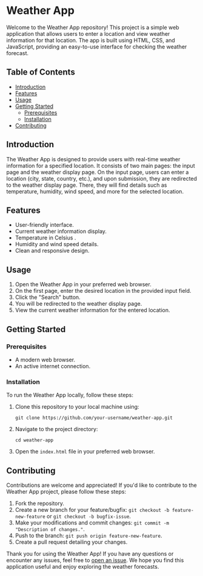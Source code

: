 # Weather App

Welcome to the Weather App repository! This project is a simple web application that allows users to enter a location and view weather information for that location. The app is built using HTML, CSS, and JavaScript, providing an easy-to-use interface for checking the weather forecast.

## Table of Contents

- [Introduction](#introduction)
- [Features](#features)
- [Usage](#usage)
- [Getting Started](#getting-started)
  - [Prerequisites](#prerequisites)
  - [Installation](#installation)
- [Contributing](#contributing)

## Introduction

The Weather App is designed to provide users with real-time weather information for a specified location. It consists of two main pages: the input page and the weather display page. On the input page, users can enter a location (city, state, country, etc.), and upon submission, they are redirected to the weather display page. There, they will find details such as temperature, humidity, wind speed, and more for the selected location.

## Features

- User-friendly interface.
- Current weather information display.
- Temperature in Celsius .
- Humidity and wind speed details.
- Clean and responsive design.

## Usage

1. Open the Weather App in your preferred web browser.
2. On the first page, enter the desired location in the provided input field.
3. Click the "Search" button.
4. You will be redirected to the weather display page.
5. View the current weather information for the entered location.

## Getting Started

### Prerequisites

- A modern web browser.
- An active internet connection.

### Installation

To run the Weather App locally, follow these steps:

1. Clone this repository to your local machine using:

   ```
   git clone https://github.com/your-username/weather-app.git
   ```

2. Navigate to the project directory:

   ```
   cd weather-app
   ```

3. Open the `index.html` file in your preferred web browser.

## Contributing

Contributions are welcome and appreciated! If you'd like to contribute to the Weather App project, please follow these steps:

1. Fork the repository.
2. Create a new branch for your feature/bugfix: `git checkout -b feature-new-feature` or `git checkout -b bugfix-issue`.
3. Make your modifications and commit changes: `git commit -m "Description of changes."`.
4. Push to the branch: `git push origin feature-new-feature`.
5. Create a pull request detailing your changes.


Thank you for using the Weather App! If you have any questions or encounter any issues, feel free to [open an issue](https://github.com/your-username/weather-app/issues). We hope you find this application useful and enjoy exploring the weather forecasts.
